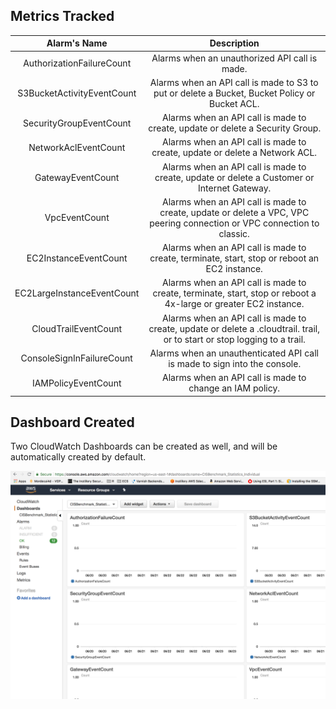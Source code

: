 ## Metrics Tracked
|  Alarm's Name |  Description  |
|:-------------:|:-------------:|
|  AuthorizationFailureCount    |  Alarms when an unauthorized API call is made.  | 
|  S3BucketActivityEventCount   |  Alarms when an API call is made to S3 to put or delete a Bucket, Bucket Policy or Bucket ACL.  | 
|  SecurityGroupEventCount      |  Alarms when an API call is made to create, update or delete a Security Group.  | 
|  NetworkAclEventCount         |  Alarms when an API call is made to create, update or delete a Network ACL.  | 
|  GatewayEventCount            |  Alarms when an API call is made to create, update or delete a Customer or Internet Gateway.  | 
|  VpcEventCount                |  Alarms when an API call is made to create, update or delete a VPC, VPC peering connection or VPC connection to classic.  | 
|  EC2InstanceEventCount        |  Alarms when an API call is made to create, terminate, start, stop or reboot an EC2 instance.  | 
|  EC2LargeInstanceEventCount   |  Alarms when an API call is made to create, terminate, start, stop or reboot a 4x-large or greater EC2 instance.  | 
|  CloudTrailEventCount         |  Alarms when an API call is made to create, update or delete a .cloudtrail. trail, or to start or stop logging to a trail.  | 
|  ConsoleSignInFailureCount    |  Alarms when an unauthenticated API call is made to sign into the console.  | 
|  IAMPolicyEventCount          |  Alarms when an API call is made to change an IAM policy.   |

## Dashboard Created
Two CloudWatch Dashboards can be created as well, and will be automatically created by default.

![CloudWatch Dashboard](./docs/screen1.png)

